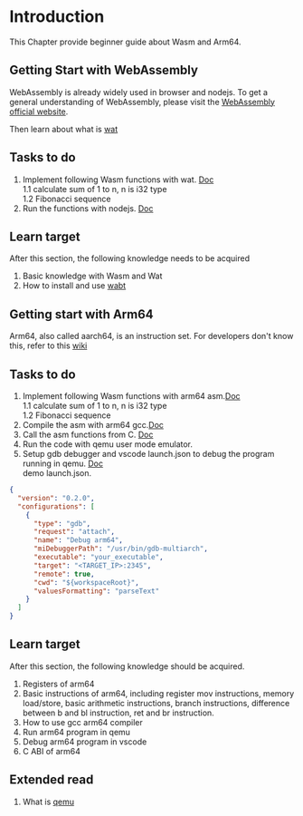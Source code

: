 # Introduction

This Chapter provide beginner guide about Wasm and Arm64.

## Getting Start with WebAssembly

WebAssembly is already widely used in browser and nodejs.
To get a general understanding of WebAssembly, please visit the [WebAssembly official website](https://webassembly.org/).

Then learn about what is [wat](https://developer.mozilla.org/en-US/docs/WebAssembly/Understanding_the_text_format)

## Tasks to do

1. Implement following Wasm functions with wat. [Doc](https://developer.mozilla.org/en-US/docs/WebAssembly/Text_format_to_Wasm)<br/>
   1.1 calculate sum of 1 to n, n is i32 type<br/>
   1.2 Fibonacci sequence<br/>
2. Run the functions with nodejs. [Doc](https://nodejs.org/en/learn/getting-started/nodejs-with-webassembly)

## Learn target

After this section, the following knowledge needs to be acquired

1. Basic knowledge with Wasm and Wat
2. How to install and use [wabt](https://github.com/webassembly/wabt)

## Getting start with Arm64

Arm64, also called aarch64, is an instruction set. For developers don't know this, refer to this [wiki](https://en.wikipedia.org/wiki/AArch64)

## Tasks to do

1. Implement following Wasm functions with arm64 asm.[Doc](https://book.hacktricks.xyz/macos-hardening/macos-security-and-privilege-escalation/macos-apps-inspecting-debugging-and-fuzzing/arm64-basic-assembly)<br/>
   1.1 calculate sum of 1 to n, n is i32 type<br/>
   1.2 Fibonacci sequence<br/>
2. Compile the asm with arm64 gcc.[Doc](https://azeria-labs.com/arm-on-x86-qemu-user/)
3. Call the asm functions from C. [Doc](https://learn.microsoft.com/en-us/cpp/build/arm64-windows-abi-conventions?view=msvc-170)
4. Run the code with qemu user mode emulator.
5. Setup gdb debugger and vscode launch.json to debug the program running in qemu. [Doc](https://code.visualstudio.com/docs/cpp/launch-json-reference)<br/>
   demo launch.json.

```json
{
  "version": "0.2.0",
  "configurations": [
    {
      "type": "gdb",
      "request": "attach",
      "name": "Debug arm64",
      "miDebuggerPath": "/usr/bin/gdb-multiarch",
      "executable": "your_executable",
      "target": "<TARGET_IP>:2345",
      "remote": true,
      "cwd": "${workspaceRoot}",
      "valuesFormatting": "parseText"
    }
  ]
}
```
   
## Learn target

After this section, the following knowledge should be acquired.

1. Registers of arm64
2. Basic instructions of arm64, including register mov instructions, memory load/store, basic arithmetic instructions, branch instructions, difference between b and bl instruction, ret and br instruction.
3. How to use gcc arm64 compiler
4. Run arm64 program in qemu
5. Debug arm64 program in vscode
6. C ABI of arm64

## Extended read

1. What is [qemu](https://medium.com/@cds.chamath/whats-qemu-c47c2d0297d3)
